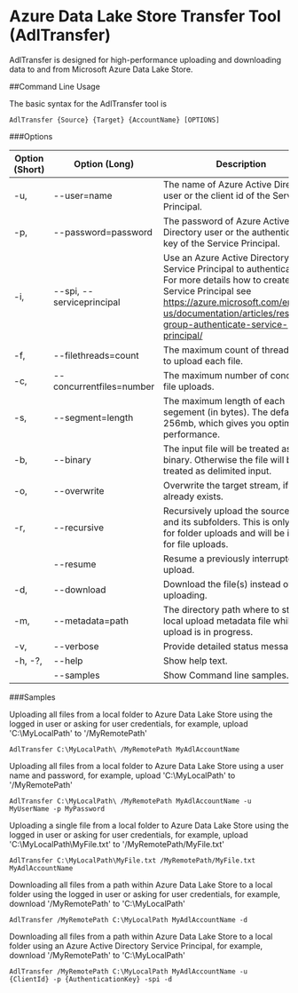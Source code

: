 # Azure Data Lake Store Transfer Tool (AdlTransfer)AdlTransfer is designed for high-performance uploading and downloading data to and from Microsoft Azure Data Lake Store.##Command Line UsageThe basic syntax for the AdlTransfer tool is    AdlTransfer {Source} {Target} {AccountName} [OPTIONS]###Options| Option (Short) | Option (Long) | Description || --- | --- | --- || -u, | --user=name | The name of Azure Active Directory user or the client id of the Service Principal. || -p, | --password=password | The password of Azure Active Directory user or the authentication key of the Service Principal. || -i, | --spi, --serviceprincipal | Use an Azure Active Directory Service Principal to authenticate.<br/> For more details how to create a Service Principal see https://azure.microsoft.com/en-us/documentation/articles/resource-group-authenticate-service-principal/ || -f, | --filethreads=count | The maximum count of threads used to upload each file. || -c, | --concurrentfiles=number | The maximum number of concurrent file uploads. || -s, | --segment=length | The maximum length of each segement (in bytes). The default is 256mb, which gives you optimal performance. || -b, | --binary | The input file will be treated as a binary. Otherwise the file will be treated as delimited input. || -o, | --overwrite | Overwrite the target stream, if it already exists. || -r, | --recursive | Recursively upload the source folder and its subfolders. This is only valid for folder uploads and will be ignored for file uploads. ||     | --resume | Resume a previously interrupted upload. || -d, | --download | Download the file(s) instead of uploading. || -m, | --metadata=path | The directory path where to store the local upload metadata file while the upload is in progress. || -v, | --verbose | Provide detailed status messages. ||-h, -?, | --help | Show help text. ||     | --samples | Show Command line samples. |###SamplesUploading all files from a local folder to Azure Data Lake Store using the logged in user or asking for user credentials, for example, upload 'C:\MyLocalPath\' to '/MyRemotePath'    AdlTransfer C:\MyLocalPath\ /MyRemotePath MyAdlAccountNameUploading all files from a local folder to Azure Data Lake Store using a user name and password, for example, upload 'C:\MyLocalPath\' to '/MyRemotePath'    AdlTransfer C:\MyLocalPath\ /MyRemotePath MyAdlAccountName -u MyUserName -p MyPasswordUploading a single file from a local folder to Azure Data Lake Store using the logged in user or asking for user credentials, for example, upload 'C:\MyLocalPath\MyFile.txt' to '/MyRemotePath/MyFile.txt'    AdlTransfer C:\MyLocalPath\MyFile.txt /MyRemotePath/MyFile.txt MyAdlAccountNameDownloading all files from a path within Azure Data Lake Store to a local folder using the logged in user or asking for user credentials, for example, download '/MyRemotePath' to 'C:\MyLocalPath\'    AdlTransfer /MyRemotePath C:\MyLocalPath MyAdlAccountName -dDownloading all files from a path within Azure Data Lake Store to a local folder using an Azure Active Directory Service Principal, for example, download '/MyRemotePath' to 'C:\MyLocalPath\'    AdlTransfer /MyRemotePath C:\MyLocalPath MyAdlAccountName -u {ClientId} -p {AuthenticationKey} -spi -d